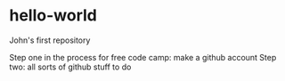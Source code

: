 # hello-world
John's first repository

Step one in the process for free code camp:  make a github account
Step two: all sorts of github stuff to do 
